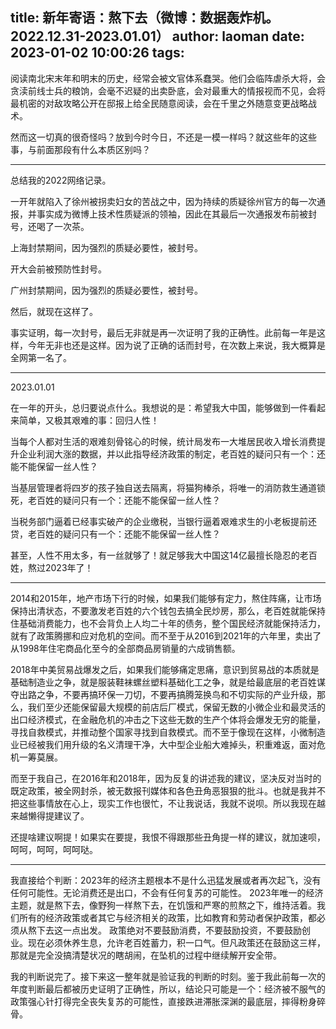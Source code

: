 title: 新年寄语：熬下去（微博：数据轰炸机。2022.12.31-2023.01.01）
author: laoman
date: 2023-01-02 10:00:26
tags:
---

阅读南北宋末年和明末的历史，经常会被文官体系蠢哭。<!--more-->他们会临阵虐杀大将，会贪渎前线士兵的粮饷，会毫不迟疑的出卖卧底，会对最重大的情报视而不见，会将最机密的对敌攻略公开在邸报上给全民随意阅读，会在千里之外随意变更战略战术。

然而这一切真的很奇怪吗？放到今时今日，不还是一模一样吗？就这些年的这些事，与前面那段有什么本质区别吗？
- - - 
总结我的2022网络记录。

一开年就陷入了徐州被拐卖妇女的苦战之中，因为持续的质疑徐州官方的每一次通报，并事实成为微博上技术性质疑派的领袖，因此在其最后一次通报发布前被封号，还喝了一次茶。

上海封禁期间，因为强烈的质疑必要性，被封号。

开大会前被预防性封号。

广州封禁期间，因为强烈的质疑必要性，被封号。

然后，就现在这样了。

事实证明，每一次封号，最后无非就是再一次证明了我的正确性。此前每一年是这样，今年无非也还是这样。因为说了正确的话而封号，在次数上来说，我大概算是全网第一名了。
- - - 
2023.01.01

在一年的开头，总归要说点什么。我想说的是：希望我大中国，能够做到一件看起来简单，又极其艰难的事：回归人性！

当每个人都对生活的艰难刻骨铭心的时候，统计局发布一大堆居民收入增长消费提升企业利润大涨的数据，并以此指导经济政策的制定，老百姓的疑问只有一个：还能不能保留一丝人性？

当基层管理者将四岁的孩子独自送去隔离，将猫狗棒杀，将唯一的消防救生通道锁死，老百姓的疑问只有一个：还能不能保留一丝人性？

当税务部门逼着已经事实破产的企业缴税，当银行逼着艰难求生的小老板提前还贷，老百姓的疑问只有一个：还能不能保留一丝人性？

甚至，人性不用太多，有一丝就够了！就足够我大中国这14亿最擅长隐忍的老百姓，熬过2023年了！
- - -
2014和2015年，地产市场下行的时候，如果我们能够有定力，熬住阵痛，让市场保持出清状态，不要激发老百姓的六个钱包去搞全民炒房，那么，老百姓就能保持住基础消费能力，也不会背负上人均二十年的债务，整个国民经济就能保持活力，就有了政策腾挪和应对危机的空间。而不至于从2016到2021年的六年里，卖出了从1998年住宅商品化至今的全部商品房销量的六成销售额。

2018年中美贸易战爆发之后，如果我们能够痛定思痛，意识到贸易战的本质就是基础制造业之争，就是服装鞋袜螺丝塑料基础化工之争，就是给最底层的老百姓谋夺出路之争，不要再搞环保一刀切，不要再搞腾笼换鸟和不切实际的产业升级，那么，我们至少还能保留最大规模的前店后厂模式，保留无数的小微企业和最灵活的出口经济模式，在金融危机的冲击之下这些无数的生产个体将会爆发无穷的能量，寻找自救模式，并推动整个国家寻找到自救模式。而不至于像现在这样，小微制造业已经被我们用升级的名义清理干净，大中型企业船大难掉头，积重难返，面对危机一筹莫展。

而至于我自己，在2016年和2018年，因为反复的讲述我的建议，坚决反对当时的既定政策，被全网封杀，被无数报刊媒体和各色丑角恶狠狠的批斗。也就是我并不把这些事情放在心上，现实工作也很忙，不让我说话，我就不说呗。所以我现在越来越懒得提建议了。

还提啥建议啊提！如果实在要提，我恨不得跟那些丑角提一样的建议，就加速呗，呵呵，呵呵，呵呵哒。
- - -
我直接给个判断：2023年的经济主题根本不是什么迅猛发展或者再次起飞，没有任何可能性。无论消费还是出口，不会有任何复苏的可能性。
2023年唯一的经济主题，就是熬下去，像野狗一样熬下去，在饥饿和严寒的煎熬之下，维持活着。我们所有的经济政策或者其它与经济相关的政策，比如教育和劳动者保护政策，都必须从熬下去这一点出发。
政策绝对不要鼓励消费，不要鼓励投资，不要鼓励创业。现在必须休养生息，允许老百姓蓄力，积一口气。但凡政策还在鼓励这三样，那就是完全没搞清楚状况的瞎胡闹，在坠机的过程中继续解开安全带。

我的判断说完了。接下来这一整年就是验证我的判断的时刻。鉴于我此前每一次的年度判断最后都被历史证明了正确性，所以，结论只可能是一个：经济被不服气的政策强心针打得完全丧失复苏的可能性，直接跌进滞胀深渊的最底层，摔得粉身碎骨。